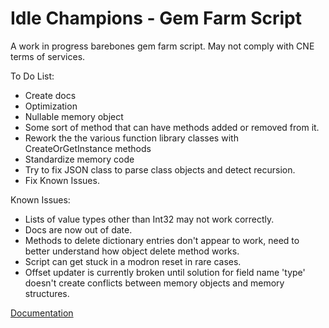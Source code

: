 # Idle Champions - Gem Farm Script

A work in progress barebones gem farm script. May not comply with CNE terms of services.

To Do List:

- Create docs
- Optimization
- Nullable memory object
- Some sort of method that can have methods added or removed from it.
- Rework the the various function library classes with CreateOrGetInstance methods
- Standardize memory code
- Try to fix JSON class to parse class objects and detect recursion.
- Fix Known Issues.

Known Issues:

- Lists of value types other than Int32 may not work correctly.
- Docs are now out of date.
- Methods to delete dictionary entries don't appear to work, need to better understand how object delete method works.
- Script can get stuck in a modron reset in rare cases.
- Offset updater is currently broken until solution for field name 'type' doesn't create conflicts between memory objects and memory structures.

[Documentation](Docs/index.md)